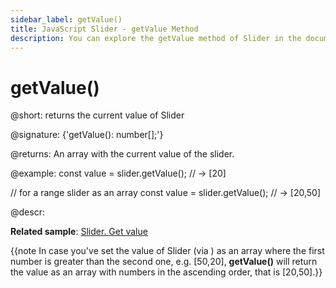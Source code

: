 ```yaml
---
sidebar_label: getValue()
title: JavaScript Slider - getValue Method 
description: You can explore the getValue method of Slider in the documentation of the DHTMLX JavaScript UI library. Browse developer guides and API reference, try out code examples and live demos, and download a free 30-day evaluation version of DHTMLX Suite.
---
```


# getValue()

@short: returns the current value of Slider

@signature: {'getValue(): number[];'}

@returns:
An array with the current value of the slider.

@example:
const value = slider.getValue(); // -> [20]

// for a range slider as an array
const value = slider.getValue(); // -> [20,50]

@descr:

**Related sample**: [Slider. Get value](https://snippet.dhtmlx.com/xlb8nbdx)

{{note In case you've set the value of Slider (via [](slider/api/slider_setvalue_method.md)) as an array where the first number is greater than the second one, e.g. [50,20], **getValue()** will return the value as an array with numbers in the ascending order, that is [20,50].}}

[comment]: # (@relatedapi: slider/api/slider_setvalue_method.md)

[comment]: # (@related: slider/usage.md#getting-value)
